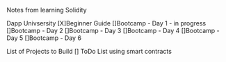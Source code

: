 Notes from learning Solidity

Dapp Univsersity
[X]Beginner Guide
[]Bootcamp - Day 1 - in progress
[]Bootcamp - Day 2
[]Bootcamp - Day 3
[]Bootcamp - Day 4
[]Bootcamp - Day 5
[]Bootcamp - Day 6


List of Projects to Build
[] ToDo List using smart contracts
